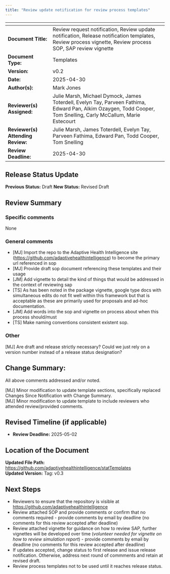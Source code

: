 ```yaml
---
title: "Review update notification for review process templates"
---
```


| <!-- -->    | <!-- -->    |
|---|--------|
| **Document Title:** | Review request notification, Review update notification, Release notification templates, Review process vignette, Review process SOP, SAP review vignette |
| **Document Type:** | Templates | 
| **Version:** | v0.2 |   
| **Date:** | 2025-04-30 | 
| **Author(s):** | Mark Jones | 
| **Reviewer(s) Assigned:** | Julie Marsh, Michael Dymock, James Toterdell, Evelyn Tay, Parveen Fathima, Edward Pan, Alkim Ozaygen, Todd Cooper, Tom Snelling, Carly McCallum, Marie Estecourt | 
| **Reviewer(s) Attending Review:** | Julie Marsh, James Toterdell, Evelyn Tay, Parveen Fathima, Edward Pan, Todd Cooper, Tom Snelling | 
| **Review Deadline:** | 2025-04-30 | 

## **Release Status Update**
**Previous Status:** Draft
**New Status:** Revised Draft

## **Review Summary**

### Specific comments

None

### General comments

+ [MJ] Import the repo to the Adaptive Health Intelligence site (https://github.com/adaptivehealthintelligence) to become the primary url referenced in sop
+ [MJ] Provide draft sop document referencing these templates and their usage
+ [JM] Add vignette to detail the kind of things that would be addressed in the context of reviewing sap
+ [TS] As has been noted in the package vignette, google type docs with simultaneous edits do not fit well within this framework but that is acceptable as these are primarily used for proposals and ad-hoc documentation.
+ [JM] Add words into the sop and vignette on process about when this process should/must
+ [TS] Make naming conventions consistent existent sop.

### Other

[MJ] Are draft and release strictly necessary? Could we just rely on a version number instead of a release status designation?

## **Change Summary:**

All above comments addressed and/or noted.

[MJ] Minor modification to update template sections, specifically replaced Changes Since Notification with Change Summary.  
[MJ] Minor modification to update template to include reviewers who attended review/provided comments.

## **Revised Timeline (if applicable)**

- **Review Deadline:** 2025-05-02

## **Location of the Document**

**Updated File Path:** https://github.com/adaptivehealthintelligence/statTemplates   
**Updated Version:** Tag: v0.3 

## **Next Steps**

+ Reviewers to ensure that the repository is visible at https://github.com/adaptivehealthintelligence
+ Review attached SOP and provide comments or confirm that no comments required - provide comments by email by deadline (no comments for this review accepted after deadline)
+ Review attached vignette for guidance on how to review SAP, further vignettes will be developed over time (*volunteer needed for vignette on how to review simulation report*) - provide comments by email by deadline (no comments for this review accepted after deadline)
+ If updates accepted, change status to first release and issue release notification. Otherwise, address next round of commments and retain at revised draft. 
+ Review process templates not to be used until it reaches release status.



